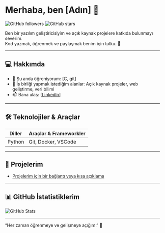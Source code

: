 # Merhaba, ben [Adın] 👋

![GitHub followers](https://img.shields.io/github/followers/[KullanıcıAdın]?style=social) 
![GitHub stars](https://img.shields.io/github/stars/[KullanıcıAdın]?style=social)

Ben bir yazılım geliştiricisiyim ve açık kaynak projelere katkıda bulunmayı severim.  
Kod yazmak, öğrenmek ve paylaşmak benim için tutku. 🚀

---

## 💻 Hakkımda
- 🌱 Şu anda öğreniyorum: [C, git]
- 👯 İş birliği yapmak istediğim alanlar: Açık kaynak projeler, web geliştirme, veri bilimi
- 📫 Bana ulaş: [[LinkedIn](https://www.linkedin.com/in/mustafa-k-86515337b)]

---

## 🛠️ Teknolojiler & Araçlar
| Diller | Araçlar & Frameworkler |
| ------ | -------------------- |
| Python | Git, Docker, VSCode |


---

## 🌟 Projelerim
- [Projelerim için bir bağlantı veya kısa açıklama](https://github.com/mustcoffi?tab=repositories)


---

## 📊 GitHub İstatistiklerim
![GitHub Stats](https://github-readme-stats.vercel.app/api?username=mustcoffi&show_icons=true&hide_border=true&theme=radical)

---

“Her zaman öğrenmeye ve gelişmeye açığım.” 🌱
